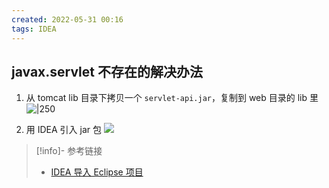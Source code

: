 ```yaml
---
created: 2022-05-31 00:16
tags: IDEA 
---
```


## javax.servlet 不存在的解决办法

1. 从 tomcat lib 目录下拷贝一个 `servlet-api.jar`，复制到 web 目录的 lib 里
   ![|250](250.png)

2. 用 IDEA 引入 jar 包
   ![](202205310018399.png)

> [!info]- 参考链接
> - [IDEA 导入 Eclipse 项目](https://blog.csdn.net/zeal9s/article/details/90690524)

